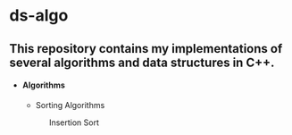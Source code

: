# ds-algo
<h2>This repository contains my implementations of several algorithms and data structures in C++.
</h2>
<ul>
<li><h4>Algorithms</h4>
</li>
<ul>
	<li>Sorting Algorithms</li>
	<ol>Insertion Sort</ol>
</ul>	
</ul>
